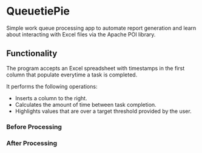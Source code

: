 # QueuetiePie

Simple work queue processing app to automate report generation and learn about interacting with Excel files via
the Apache POI library.

## Functionality

The program accepts an Excel spreadsheet with timestamps in the first column that populate everytime a task is
completed.

It performs the following operations:
- Inserts a column to the right.
- Calculates the amount of time between task completion.
- Highlights values that are over a target threshold provided by the user.

### Before Processing

### After Processing



